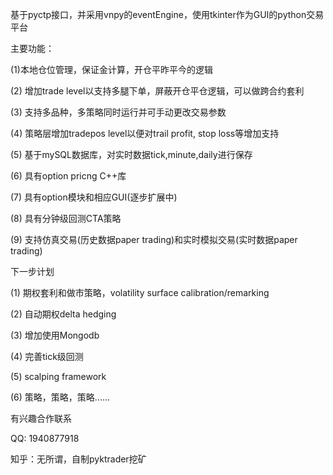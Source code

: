 基于pyctp接口，并采用vnpy的eventEngine，使用tkinter作为GUI的python交易平台

主要功能：

(1)本地仓位管理，保证金计算，开仓平昨平今的逻辑

(2) 增加trade level以支持多腿下单，屏蔽开仓平仓逻辑，可以做跨合约套利

(3) 支持多品种，多策略同时运行并可手动更改交易参数

(4) 策略层增加tradepos level以便对trail profit, stop loss等增加支持

(5) 基于mySQL数据库，对实时数据tick,minute,daily进行保存

(6) 具有option pricng C++库

(7) 具有option模块和相应GUI(逐步扩展中)

(8) 具有分钟级回测CTA策略

(9) 支持仿真交易(历史数据paper trading)和实时模拟交易(实时数据paper trading)

下一步计划

(1) 期权套利和做市策略，volatility surface calibration/remarking

(2) 自动期权delta hedging

(3) 增加使用Mongodb

(4) 完善tick级回测

(5) scalping framework

(6) 策略，策略，策略......

有兴趣合作联系

QQ: 1940877918

知乎：无所谓，自制pyktrader挖矿
